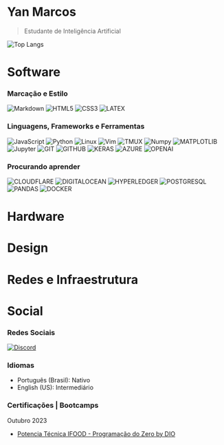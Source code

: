 # Yan Marcos
>Estudante de Inteligência Artificial

![Top Langs](https://github-readme-stats-git-masterrstaa-rickstaa.vercel.app/api/top-langs/?username=yMarcius&layout=compact&bg_color=000&border_color=30A3DC&title_color=E94D5F&text_color=FFF)

# Software
### Marcação e Estilo
![Markdown](https://img.shields.io/badge/Markdown-000?style=for-the-badge&logo=markdown)
![HTML5](https://img.shields.io/badge/HTML5-000?style=for-the-badge&logo=html5)
![CSS3](https://img.shields.io/badge/CSS3-000?style=for-the-badge&logo=css3&logoColor=264CE4)
![LATEX](https://img.shields.io/badge/latex-000?style=for-the-badge&logo=latex&logoColor=264CE4)

### Linguagens, Frameworks e Ferramentas
![JavaScript](https://img.shields.io/badge/JavaScript-000?style=for-the-badge&logo=javascript)
![Python](https://img.shields.io/badge/Python-000?style=for-the-badge&logo=python)
![Linux](https://img.shields.io/badge/Linux-000?style=for-the-badge&logo=linux)
![Vim](https://img.shields.io/badge/Vim-000?style=for-the-badge&logo=vim)
![TMUX](https://img.shields.io/badge/Tmux-000?style=for-the-badge&logo=tmux)
![Numpy](https://img.shields.io/badge/Numpy-000?style=for-the-badge&logo=numpy)
![MATPLOTLIB](https://img.shields.io/badge/Matplotlib-000?style=for-the-badge&logo=matplotlib)
![Jupyter](https://img.shields.io/badge/Jupyter-000?style=for-the-badge&logo=jupyter)
![GIT](https://img.shields.io/badge/Git-000?style=for-the-badge&logo=git)
![GITHUB](https://img.shields.io/badge/Github-000?style=for-the-badge&logo=github)
![KERAS](https://img.shields.io/badge/Keras-000?style=for-the-badge&logo=keras)
![AZURE](https://img.shields.io/badge/Azure-000?style=for-the-badge&logo=microsoft-azure)
![OPENAI](https://img.shields.io/badge/OpenAI-000?style=for-the-badge&logo=openai)

### Procurando aprender
![CLOUDFLARE](https://img.shields.io/badge/Cloudflare-000?style=for-the-badge&logo=cloudflare)
![DIGITALOCEAN](https://img.shields.io/badge/DigitalOCean-000?style=for-the-badge&logo=digitalocean)
![HYPERLEDGER](https://img.shields.io/badge/HyperLedger-000?style=for-the-badge&logo=hyperledger)
![POSTGRESQL](https://img.shields.io/badge/PostgreSQL-000?style=for-the-badge&logo=postgresql)
![PANDAS](https://img.shields.io/badge/Pandas-000?style=for-the-badge&logo=pandas)
![DOCKER](https://img.shields.io/badge/Docker-000?style=for-the-badge&logo=docker)

# Hardware

# Design

# Redes e Infraestrutura

# Social
### Redes Sociais
[![Discord](https://img.shields.io/badge/Discord-000?style=for-the-badge&logo=discord)](https://www.discord.com/users/yanmsn/)

### Idiomas
- Português (Brasil): Nativo
- English (US): Intermediário

### Certificações | Bootcamps
Outubro 2023
- [Potencia Técnica IFOOD - Programação do Zero by DIO](https://www.dio.me/certificate/FDA7F6AF)